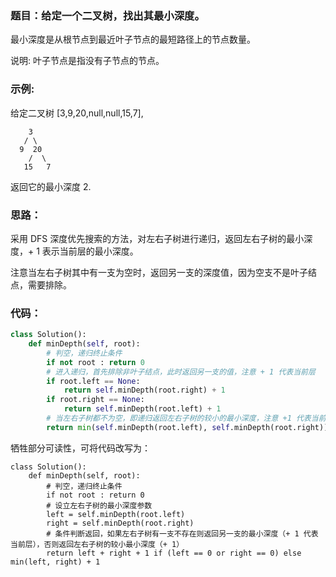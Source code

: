 ### 题目：给定一个二叉树，找出其最小深度。

最小深度是从根节点到最近叶子节点的最短路径上的节点数量。

说明: 叶子节点是指没有子节点的节点。

### 示例:

给定二叉树 [3,9,20,null,null,15,7],

        3
       / \
      9  20
        /  \
       15   7
返回它的最小深度  2.

### 思路：
采用 DFS 深度优先搜索的方法，对左右子树进行递归，返回左右子树的最小深度，+ 1 表示当前层的最小深度。

注意当左右子树其中有一支为空时，返回另一支的深度值，因为空支不是叶子结点，需要排除。

### 代码：
```py
class Solution():
    def minDepth(self, root):
        # 判空，递归终止条件
        if not root : return 0
        # 进入递归，首先排除非叶子结点，此时返回另一支的值，注意 + 1 代表当前层
        if root.left == None:
            return self.minDepth(root.right) + 1
        if root.right == None:
            return self.minDepth(root.left) + 1
        # 当左右子树都不为空，即递归返回左右子树的较小的最小深度，注意 +1 代表当前层
        return min(self.minDepth(root.left), self.minDepth(root.right)) + 1
```  
牺牲部分可读性，可将代码改写为：
```
class Solution():
    def minDepth(self, root):
        # 判空，递归终止条件
        if not root : return 0
        # 设立左右子树的最小深度参数
        left = self.minDepth(root.left)
        right = self.minDepth(root.right)
        # 条件判断返回，如果左右子树有一支不存在则返回另一支的最小深度（+ 1 代表当前层），否则返回左右子树的较小最小深度（+ 1）
        return left + right + 1 if (left == 0 or right == 0) else min(left, right) + 1
```       
        
        
